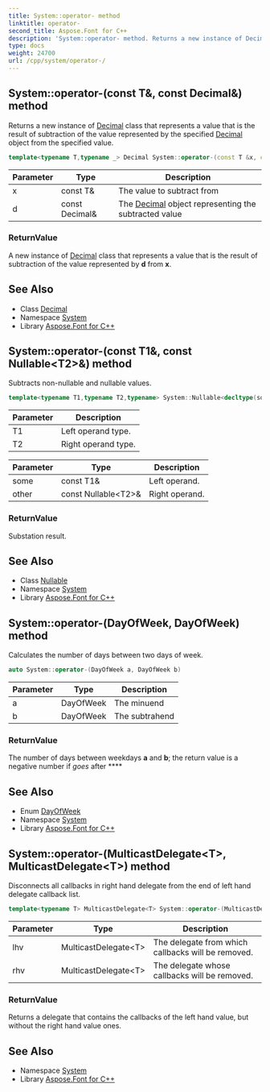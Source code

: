 ```yaml
---
title: System::operator- method
linktitle: operator-
second_title: Aspose.Font for C++
description: 'System::operator- method. Returns a new instance of Decimal class that represents a value that is the result of subtraction of the value represented by the specified Decimal object from the specified value in C++.'
type: docs
weight: 24700
url: /cpp/system/operator-/
---
```

## System::operator-(const T\&, const Decimal\&) method


Returns a new instance of [Decimal](../decimal/) class that represents a value that is the result of subtraction of the value represented by the specified [Decimal](../decimal/) object from the specified value.

```cpp
template<typename T,typename _> Decimal System::operator-(const T &x, const Decimal &d)
```


| Parameter | Type | Description |
| --- | --- | --- |
| x | const T\& | The value to subtract from |
| d | const Decimal\& | The [Decimal](../decimal/) object representing the subtracted value |

### ReturnValue

A new instance of [Decimal](../decimal/) class that represents a value that is the result of subtraction of the value represented by **d** from **x**.

## See Also

* Class [Decimal](../decimal/)
* Namespace [System](../)
* Library [Aspose.Font for C++](../../)
## System::operator-(const T1\&, const Nullable\<T2\>\&) method


Subtracts non-nullable and nullable values.

```cpp
template<typename T1,typename T2,typename> System::Nullable<decltype(some - other.get_Value())> System::operator-(const T1 &some, const Nullable<T2> &other)
```


| Parameter | Description |
| --- | --- |
| T1 | Left operand type. |
| T2 | Right operand type. |

| Parameter | Type | Description |
| --- | --- | --- |
| some | const T1\& | Left operand. |
| other | const Nullable\<T2\>\& | Right operand. |

### ReturnValue

Substation result.

## See Also

* Class [Nullable](../nullable/)
* Namespace [System](../)
* Library [Aspose.Font for C++](../../)
## System::operator-(DayOfWeek, DayOfWeek) method


Calculates the number of days between two days of week.

```cpp
auto System::operator-(DayOfWeek a, DayOfWeek b)
```


| Parameter | Type | Description |
| --- | --- | --- |
| a | DayOfWeek | The minuend |
| b | DayOfWeek | The subtrahend |

### ReturnValue

The number of days between weekdays **a** and **b**; the return value is a negative number if *goes* after ****

## See Also

* Enum [DayOfWeek](../dayofweek/)
* Namespace [System](../)
* Library [Aspose.Font for C++](../../)
## System::operator-(MulticastDelegate\<T\>, MulticastDelegate\<T\>) method


Disconnects all callbacks in right hand delegate from the end of left hand delegate callback list.

```cpp
template<typename T> MulticastDelegate<T> System::operator-(MulticastDelegate<T> lhv, MulticastDelegate<T> rhv)
```


| Parameter | Type | Description |
| --- | --- | --- |
| lhv | MulticastDelegate\<T\> | The delegate from which callbacks will be removed. |
| rhv | MulticastDelegate\<T\> | The delegate whose callbacks will be removed. |

### ReturnValue

Returns a delegate that contains the callbacks of the left hand value, but without the right hand value ones.

## See Also

* Namespace [System](../)
* Library [Aspose.Font for C++](../../)
